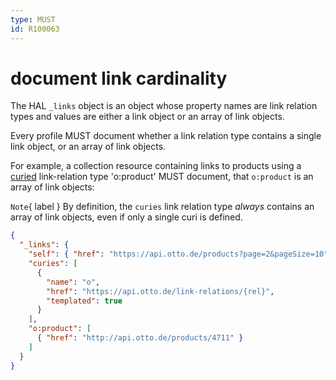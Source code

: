 ```yaml
---
type: MUST
id: R100063
---
```


# document link cardinality

The HAL `_links` object is an object whose property names are link relation types and values are either a link object 
or an array of link objects.

Every profile MUST document whether a link relation type contains a single link object, or an array of link objects.

For example, a collection resource containing links to products using a [curied](./3040_must-use-curied-rels.md) 
link-relation type 'o:product' MUST document, that `o:product` is an array of link objects:

`Note`{ label } By definition, the `curies` link relation type *always* contains an array of link objects, even if only a single curi is defined.

```json
{
  "_links": {
    "self": { "href": "https://api.otto.de/products?page=2&pageSize=10" },
    "curies": [
      {
        "name": "o",
        "href": "https://api.otto.de/link-relations/{rel}",
        "templated": true
      }
    ],
    "o:product": [
      { "href": "http://api.otto.de/products/4711" }
    ]
  }
}
```  
